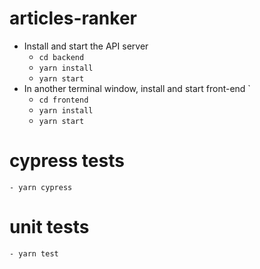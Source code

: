 # articles-ranker
* Install and start the API server
    - `cd backend`
    - `yarn install`
    - `yarn start`
* In another terminal window, install and start front-end
`
    - `cd frontend`
    - `yarn install`
    - `yarn start`

 # cypress tests
    - yarn cypress
    
# unit tests 
    - yarn test